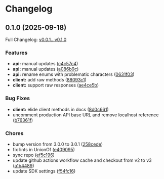 # Changelog

## 0.1.0 (2025-09-18)

Full Changelog: [v0.0.1...v0.1.0](https://github.com/team-telnyx/telnyx-php/compare/v0.0.1...v0.1.0)

### Features

* **api:** manual updates ([c4c57c4](https://github.com/team-telnyx/telnyx-php/commit/c4c57c402ff0b6c7d10c659c7088d1148d7667e0))
* **api:** manual updates ([a086b9c](https://github.com/team-telnyx/telnyx-php/commit/a086b9c3533e9f71245819b1fecdd8f7b5f9f254))
* **api:** rename enums with problematic characters ([0631f03](https://github.com/team-telnyx/telnyx-php/commit/0631f033f065c57f2c5f62f7f065d6a937c0f438))
* **client:** add raw methods ([88093c1](https://github.com/team-telnyx/telnyx-php/commit/88093c192b5200d88397ea47c82c531e5e082ac8))
* **client:** support raw responses ([ae4ce5b](https://github.com/team-telnyx/telnyx-php/commit/ae4ce5b4ba0b118c1f4589eae283072120203dfe))


### Bug Fixes

* **client:** elide client methods in docs ([8d0c661](https://github.com/team-telnyx/telnyx-php/commit/8d0c6611284f3189f7235fad6e3a4f9611c126ef))
* uncomment production API base URL and remove localhost reference ([b76361f](https://github.com/team-telnyx/telnyx-php/commit/b76361fe8549f179cef4afc1f9d93780e7cabdf4))


### Chores

* bump version from 3.0.0 to 3.0.1 ([258cede](https://github.com/team-telnyx/telnyx-php/commit/258cede6403460798495f36920c02b04446f005b))
* fix lints in UnionOf ([e409095](https://github.com/team-telnyx/telnyx-php/commit/e409095e4ecabdd34461e7ec1deaec9f875cf750))
* sync repo ([ef5c196](https://github.com/team-telnyx/telnyx-php/commit/ef5c1965bac77129d2358d8a7a53dfae545ac984))
* update github actions workflow cache and checkout from v2 to v3 ([a1b4489](https://github.com/team-telnyx/telnyx-php/commit/a1b4489478ce2f4f01f6209af5cd3d66dcaee555))
* update SDK settings ([f54fc16](https://github.com/team-telnyx/telnyx-php/commit/f54fc162ff35e6c8224e50ffe96101727e8e6d1a))
